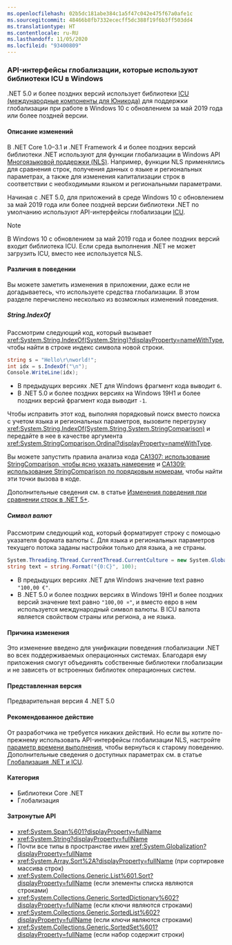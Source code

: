 ```yaml
---
ms.openlocfilehash: 02b5dc181abe384c1a5f47c042e475f67a0afe1c
ms.sourcegitcommit: 48466b8fb7332ececff5dc388f19f6b3ff503dd4
ms.translationtype: HT
ms.contentlocale: ru-RU
ms.lasthandoff: 11/05/2020
ms.locfileid: "93400809"
---
```

### <a name="globalization-apis-use-icu-libraries-on-windows"></a>API-интерфейсы глобализации, которые используют библиотеки ICU в Windows

.NET 5.0 и более поздних версий использует библиотеки [ICU (международные компоненты для Юникода)](http://site.icu-project.org/home) для поддержки глобализации при работе в Windows 10 с обновлением за май 2019 года или более поздней версии.

#### <a name="change-description"></a>Описание изменений

В .NET Core 1.0–3.1 и .NET Framework 4 и более поздних версий библиотеки .NET используют для функции глобализации в Windows API [Многоязыковой поддержки (NLS)](/windows/win32/intl/national-language-support). Например, функции NLS применялись для сравнения строк, получения данных о языке и региональных параметрах, а также для изменения капитализации строк в соответствии с необходимыми языком и региональными параметрами.

Начиная с .NET 5.0, для приложений в среде Windows 10 с обновлением за май 2019 года или более поздней версии библиотеки .NET по умолчанию используют API-интерфейсы глобализации [ICU](http://site.icu-project.org/home).

> [!NOTE]
> В Windows 10 с обновлением за май 2019 года и более поздних версий входит библиотека ICU. Если среда выполнения .NET не может загрузить ICU, вместо нее используется NLS.

#### <a name="behavioral-differences"></a>Различия в поведении

Вы можете заметить изменения в приложении, даже если не догадываетесь, что используете средства глобализации. В этом разделе перечислено несколько из возможных изменений поведения.

##### <a name="stringindexof"></a>String.IndexOf

Рассмотрим следующий код, который вызывает <xref:System.String.IndexOf(System.String)?displayProperty=nameWithType>, чтобы найти в строке индекс символа новой строки.

```csharp
string s = "Hello\r\nworld!";
int idx = s.IndexOf("\n");
Console.WriteLine(idx);
```

- В предыдущих версиях .NET для Windows фрагмент кода выводит `6`.
- В .NET 5.0 и более поздних версиях на Windows 19H1 и более поздних версий фрагмент кода выводит `-1`.

Чтобы исправить этот код, выполняя порядковый поиск вместо поиска с учетом языка и региональных параметров, вызовите перегрузку <xref:System.String.IndexOf(System.String,System.StringComparison)> и передайте в нее в качестве аргумента <xref:System.StringComparison.Ordinal?displayProperty=nameWithType>.

Вы можете запустить правила анализа кода [CA1307: использование StringComparison, чтобы ясно указать намерение](../../../../docs/fundamentals/code-analysis/quality-rules/ca1307.md) и [CA1309: использование StringComparison по порядковым номерам](../../../../docs/fundamentals/code-analysis/quality-rules/ca1309.md), чтобы найти эти точки вызова в коде.

Дополнительные сведения см. в статье [Изменения поведения при сравнении строк в .NET 5+](../../../../docs/standard/base-types/string-comparison-net-5-plus.md).

##### <a name="currency-symbol"></a>Символ валют

Рассмотрим следующий код, который форматирует строку с помощью указателя формата валюты `C`. Для языка и региональных параметров текущего потока заданы настройки только для языка, а не страны.

```csharp
System.Threading.Thread.CurrentThread.CurrentCulture = new System.Globalization.CultureInfo("de");
string text = string.Format("{0:C}", 100);
```

- В предыдущих версиях .NET для Windows значение text равно `"100,00 €"`.
- В .NET 5.0 и более поздних версиях в Windows 19H1 и более поздних версий значение text равно `"100,00 ¤"`, и вместо евро в нем используется международный символ валюты. В ICU валюта является свойством страны или региона, а не языка.

#### <a name="reason-for-change"></a>Причина изменения

Это изменение введено для унификации поведения глобализации .NET во всех поддерживаемых операционных системах. Благодаря ему приложения смогут объединять собственные библиотеки глобализации и не зависеть от встроенных библиотек операционных систем.

#### <a name="version-introduced"></a>Представленная версия

Предварительная версия 4 .NET 5.0

#### <a name="recommended-action"></a>Рекомендованное действие

От разработчика не требуется никаких действий. Но если вы хотите по-прежнему использовать API-интерфейсы глобализации NLS, настройте [параметр времени выполнения](../../../../docs/core/run-time-config/globalization.md#nls), чтобы вернуться к старому поведению. Дополнительные сведения о доступных параметрах см. в статье [Глобализация .NET и ICU](../../../../docs/standard/globalization-localization/globalization-icu.md).

#### <a name="category"></a>Категория

- Библиотеки Core .NET
- Глобализация

#### <a name="affected-apis"></a>Затронутые API

- <xref:System.Span%601?displayProperty=fullName>
- <xref:System.String?displayProperty=fullName>
- Почти все типы в пространстве имен <xref:System.Globalization?displayProperty=fullName>
- <xref:System.Array.Sort%2A?displayProperty=fullName> (при сортировке массива строк)
- <xref:System.Collections.Generic.List%601.Sort?displayProperty=fullName> (если элементы списка являются строками)
- <xref:System.Collections.Generic.SortedDictionary%602?displayProperty=fullName> (если ключи являются строками)
- <xref:System.Collections.Generic.SortedList%602?displayProperty=fullName> (если ключи являются строками)
- <xref:System.Collections.Generic.SortedSet%601?displayProperty=fullName> (если набор содержит строки)

<!--

#### Affected APIs

- ``T:System.Span`1``
- `T:System.String`
- `N:System.Globalization`
- `Overload:System.Array.Sort`
- ``M:System.Collections.Generic.List`1.Sort``
- ``T:System.Collections.Generic.SortedDictionary`2``
- ``T:System.Collections.Generic.SortedList`2``
- ``T:System.Collections.Generic.SortedSet`1``

-->
